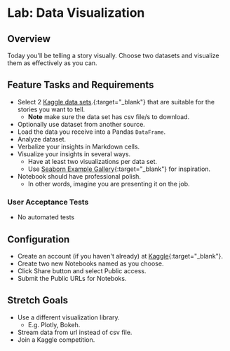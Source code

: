 # Lab: Data Visualization

## Overview

Today you'll be telling a story visually. Choose two datasets and visualize them as effectively as you can.

## Feature Tasks and Requirements

- Select 2 [Kaggle data sets](https://www.kaggle.com/datasets).{:target="_blank"} that are suitable for the stories you want to tell.
  - **Note** make sure the data set has csv file/s to download.
- Optionally use dataset from another source.
- Load the data you receive into a Pandas `DataFrame`.
- Analyze dataset.
- Verbalize your insights in Markdown cells.
- Visualize your insights in several ways.
  - Have at least two visualizations per data set.
  - Use [Seaborn Example Gallery](https://seaborn.pydata.org/examples/index.html){:target="_blank"} for inspiration.
- Notebook should have professional polish.
  - In other words, imagine you are presenting it on the job.

### User Acceptance Tests

- No automated tests

## Configuration

- Create an account (if you haven't already) at [Kaggle](https://www.kaggle.com/){:target="_blank"}.
- Create two new Notebooks named as you choose.
- Click Share button and select Public access.
- Submit the Public URLs for Noteboks.

## Stretch Goals

- Use a different visualization library.
  - E.g. Plotly, Bokeh.
- Stream data from url instead of csv file.
- Join a Kaggle competition.
